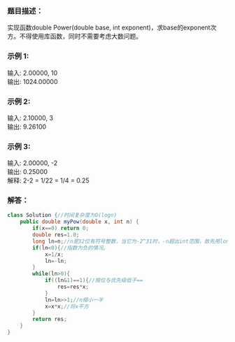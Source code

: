### 题目描述：   
实现函数double Power(double base, int exponent)，求base的exponent次方。不得使用库函数，同时不需要考虑大数问题。

### 示例 1:     
输入: 2.00000, 10    
输出: 1024.00000    

### 示例 2:    
输入: 2.10000, 3    
输出: 9.26100     

### 示例 3:     
输入: 2.00000, -2    
输出: 0.25000    
解释: 2-2 = 1/22 = 1/4 = 0.25    

### 解答：   
```java    
class Solution {//时间复杂度为O(logn)
    public double myPow(double x, int n) {
        if(x==0) return 0;
        double res=1.0;
        long ln=n;//n是32位有符号整数，当它为-2^31时，-n超出int范围，故先用long类型的ln保存它
        if(ln<0){//指数为负的情况。
            x=1/x;
            ln=-ln;
        }
        while(ln>0){
            if((ln&1)==1){//按位与优先级低于==
                res=res*x;
            }
            ln=ln>>1;//n缩小一半
            x=x*x;//将x平方
        }
        return res;
    }
}
```
